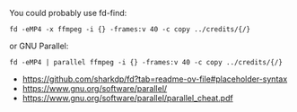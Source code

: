 You could probably use fd-find:

    fd -eMP4 -x ffmpeg -i {} -frames:v 40 -c copy ../credits/{/}

or GNU Parallel:

    fd -eMP4 | parallel ffmpeg -i {} -frames:v 40 -c copy ../credits/{/}

- https://github.com/sharkdp/fd?tab=readme-ov-file#placeholder-syntax
- https://www.gnu.org/software/parallel/
- https://www.gnu.org/software/parallel/parallel_cheat.pdf
